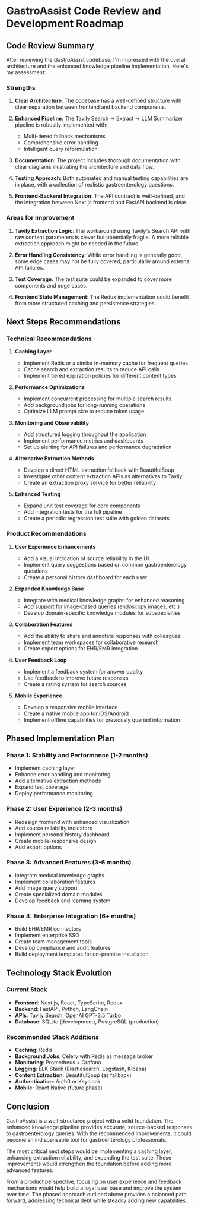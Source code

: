 # GastroAssist Code Review and Development Roadmap

## Code Review Summary

After reviewing the GastroAssist codebase, I'm impressed with the overall architecture and the enhanced knowledge pipeline implementation. Here's my assessment:

### Strengths

1. **Clear Architecture**: The codebase has a well-defined structure with clear separation between frontend and backend components.

2. **Enhanced Pipeline**: The Tavily Search → Extract → LLM Summarizer pipeline is robustly implemented with:
   - Multi-tiered fallback mechanisms
   - Comprehensive error handling
   - Intelligent query reformulation

3. **Documentation**: The project includes thorough documentation with clear diagrams illustrating the architecture and data flow.

4. **Testing Approach**: Both automated and manual testing capabilities are in place, with a collection of realistic gastroenterology questions.

5. **Frontend-Backend Integration**: The API contract is well-defined, and the integration between Next.js frontend and FastAPI backend is clear.

### Areas for Improvement

1. **Tavily Extraction Logic**: The workaround using Tavily's Search API with raw content parameters is clever but potentially fragile. A more reliable extraction approach might be needed in the future.

2. **Error Handling Consistency**: While error handling is generally good, some edge cases may not be fully covered, particularly around external API failures.

3. **Test Coverage**: The test suite could be expanded to cover more components and edge cases.

4. **Frontend State Management**: The Redux implementation could benefit from more structured caching and persistence strategies.

## Next Steps Recommendations

### Technical Recommendations

1. **Caching Layer**
   - Implement Redis or a similar in-memory cache for frequent queries
   - Cache search and extraction results to reduce API calls
   - Implement tiered expiration policies for different content types

2. **Performance Optimizations**
   - Implement concurrent processing for multiple search results
   - Add background jobs for long-running operations
   - Optimize LLM prompt size to reduce token usage

3. **Monitoring and Observability**
   - Add structured logging throughout the application
   - Implement performance metrics and dashboards
   - Set up alerting for API failures and performance degradation

4. **Alternative Extraction Methods**
   - Develop a direct HTML extraction fallback with BeautifulSoup
   - Investigate other content extraction APIs as alternatives to Tavily
   - Create an extraction proxy service for better reliability

5. **Enhanced Testing**
   - Expand unit test coverage for core components
   - Add integration tests for the full pipeline
   - Create a periodic regression test suite with golden datasets

### Product Recommendations

1. **User Experience Enhancements**
   - Add a visual indication of source reliability in the UI
   - Implement query suggestions based on common gastroenterology questions
   - Create a personal history dashboard for each user

2. **Expanded Knowledge Base**
   - Integrate with medical knowledge graphs for enhanced reasoning
   - Add support for image-based queries (endoscopy images, etc.)
   - Develop domain-specific knowledge modules for subspecialties

3. **Collaboration Features**
   - Add the ability to share and annotate responses with colleagues
   - Implement team workspaces for collaborative research
   - Create export options for EHR/EMR integration

4. **User Feedback Loop**
   - Implement a feedback system for answer quality
   - Use feedback to improve future responses
   - Create a rating system for search sources

5. **Mobile Experience**
   - Develop a responsive mobile interface
   - Create a native mobile app for iOS/Android
   - Implement offline capabilities for previously queried information

## Phased Implementation Plan

### Phase 1: Stability and Performance (1-2 months)
- Implement caching layer
- Enhance error handling and monitoring
- Add alternative extraction methods
- Expand test coverage
- Deploy performance monitoring

### Phase 2: User Experience (2-3 months)
- Redesign frontend with enhanced visualization
- Add source reliability indicators
- Implement personal history dashboard
- Create mobile-responsive design
- Add export options

### Phase 3: Advanced Features (3-6 months)
- Integrate medical knowledge graphs
- Implement collaboration features
- Add image query support
- Create specialized domain modules
- Develop feedback and learning system

### Phase 4: Enterprise Integration (6+ months)
- Build EHR/EMR connectors
- Implement enterprise SSO
- Create team management tools
- Develop compliance and audit features
- Build deployment templates for on-premise installation

## Technology Stack Evolution

### Current Stack
- **Frontend**: Next.js, React, TypeScript, Redux
- **Backend**: FastAPI, Python, LangChain
- **APIs**: Tavily Search, OpenAI GPT-3.5 Turbo
- **Database**: SQLite (development), PostgreSQL (production)

### Recommended Stack Additions
- **Caching**: Redis
- **Background Jobs**: Celery with Redis as message broker
- **Monitoring**: Prometheus + Grafana
- **Logging**: ELK Stack (Elasticsearch, Logstash, Kibana)
- **Content Extraction**: BeautifulSoup (as fallback)
- **Authentication**: Auth0 or Keycloak
- **Mobile**: React Native (future phase)

## Conclusion

GastroAssist is a well-structured project with a solid foundation. The enhanced knowledge pipeline provides accurate, source-backed responses to gastroenterology queries. With the recommended improvements, it could become an indispensable tool for gastroenterology professionals.

The most critical next steps would be implementing a caching layer, enhancing extraction reliability, and expanding the test suite. These improvements would strengthen the foundation before adding more advanced features.

From a product perspective, focusing on user experience and feedback mechanisms would help build a loyal user base and improve the system over time. The phased approach outlined above provides a balanced path forward, addressing technical debt while steadily adding new capabilities.
